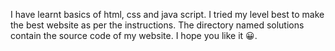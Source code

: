 I have learnt basics of html, css and java script. I tried my level best to make the best website as per the instructions. The directory named solutions contain the source code of my website. I hope you like it 😀.